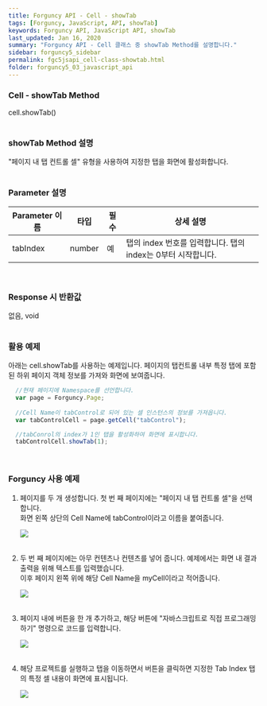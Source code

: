 ```yaml
---
title: Forguncy API - Cell - showTab
tags: [Forguncy, JavaScript, API, showTab]
keywords: Forguncy API, JavaScript API, showTab
last_updated: Jan 16, 2020
summary: "Forguncy API - Cell 클래스 중 showTab Method를 설명합니다."
sidebar: forguncy5_sidebar
permalink: fgc5jsapi_cell-class-showtab.html
folder: forguncy5_03_javascript_api
---
```


### Cell - showTab Method
cell.showTab()
<br /><br />

### showTab Method 설명
"페이지 내 탭 컨트롤 셀" 유형을 사용하여 지정한 탭을 화면에 활성화합니다.
<br /><br />

### Parameter 설명

| Parameter 이름 | 타입 | 필수 | 상세 설명 |
| --- | --- | --- | --- |
| tabIndex | number | 예	| 탭의 index 번호를 입력합니다. 탭의 index는 0부터 시작합니다. |

<br />

### Response 시 반환값
없음, void
<br /><br />

### 활용 예제
아래는 cell.showTab를 사용하는 예제입니다. 페이지의 탭컨트롤 내부 특정 탭에 포함된 하위 페이지 객체 정보를 가져와 화면에 보여줍니다.
<br />

~~~javascript
  //현재 페이지에 Namespace를 선언합니다.
  var page = Forguncy.Page;
  
  //Cell Name이 tabControl로 되어 있는 셀 인스턴스의 정보를 가져옵니다.
  var tabControlCell = page.getCell("tabControl");

  //tabConrol의 index가 1인 탭을 활성화하여 화면에 표시합니다.
  tabControlCell.showTab(1);
~~~

<br />

### Forguncy 사용 예제

1. 페이지를 두 개 생성합니다. 첫 번 째 페이지에는 "페이지 내 탭 컨트롤 셀"을 선택합니다.<br />
    화면 왼쪽 상단의 Cell Name에 tabControl이라고 이름을 붙여줍니다.

    ![]({{site.url}}/images/forguncy5/ex-ss_cell-gettabpage01.png)
    <br /><br />

2. 두 번 째 페이지에는 아무 컨텐츠나 컨텐츠를 넣어 줍니다. 예제에서는 화면 내 결과 출력을 위해 텍스트를 입력했습니다. <br />
    이후 페이지 왼쪽 위에 해당 Cell Name을 myCell이라고 적어줍니다.

    ![]({{site.url}}/images/forguncy5/ex-ss_cell-getcontainerpage02.png)
    <br /><br />

3. 페이지 내에 버튼을 한 개 추가하고, 해당 버튼에 "자바스크립트로 직접 프로그래밍하기" 명령으로 코드를 입력합니다.

    ![]({{site.url}}/images/forguncy5/ex-ss_cell-gettabcount03.png)
    <br /><br />
    
4. 해당 프로젝트를 실행하고 탭을 이동하면서 버튼을 클릭하면 지정한 Tab Index 탭의 특정 셀 내용이 화면에 표시됩니다.

    ![]({{site.url}}/images/forguncy5/ex-ss_cell-gettabcount04.gif)

<br /><br />
